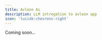 ```yaml
---
title: Avleon Ai
description: LLM intregation to avleon app
icon: 'lucide:chevrons-right'
---
```


Coming soon...
